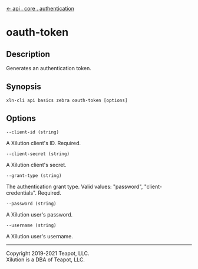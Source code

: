 [<- api . core . authentication](index.md)

# oauth-token

## Description

Generates an authentication token.

## Synopsis

```
xln-cli api basics zebra oauth-token [options]
```

## Options

`--client-id (string)`

A Xilution client's ID. Required.

`--client-secret (string)`

A Xilution client's secret.

`--grant-type (string)`

The authentication grant type. Valid values: "password", "client-credentials". Required.

`--password (string)`

A Xilution user's password.

`--username (string)`

A Xilution user's username.

---

Copyright 2019-2021 Teapot, LLC.  
Xilution is a DBA of Teapot, LLC.
